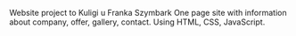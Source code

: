 Website project to Kuligi u Franka Szymbark 
One page site with information about company, offer, gallery, contact. 
Using HTML, CSS, JavaScript. 

